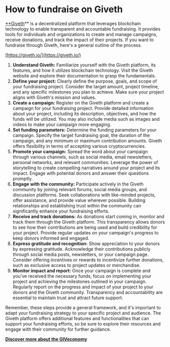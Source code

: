 # How to fundraise on Giveth

[**Giveth](https://giveth.io/)** is a decentralized platform that leverages blockchain technology to enable transparent and accountable fundraising. It provides tools for individuals and organizations to create and manage campaigns, receive donations, and track the impact of their projects. If you want to fundraise through Giveth, here's a general outline of the process.

[https://giveth.io/](https://giveth.io/)

1. **Understand Giveth:** Familiarize yourself with the Giveth platform, its features, and how it utilizes blockchain technology. Visit the Giveth website and explore their documentation to grasp the fundamentals.
2. **Define your project:** Clearly define the purpose, goals, and scope of your fundraising project. Consider the target amount, project timeline, and any specific milestones you plan to achieve. Make sure your project aligns with Giveth's mission and values.
3. **Create a campaign:** Register on the Giveth platform and create a campaign for your fundraising project. Provide detailed information about your project, including its description, objectives, and how the funds will be utilized. You may also include media such as images and videos to make your campaign more engaging.
4. **Set funding parameters:** Determine the funding parameters for your campaign. Specify the target fundraising goal, the duration of the campaign, and any minimum or maximum contribution amounts. Giveth offers flexibility in terms of accepting various cryptocurrencies.
5. **Promote your campaign:** Spread the word about your campaign through various channels, such as social media, email newsletters, personal networks, and relevant communities. Leverage the power of storytelling to create compelling narratives around your project and its impact. Engage with potential donors and answer their questions promptly.
6. **Engage with the community:** Participate actively in the Giveth community by joining relevant forums, social media groups, and discussion platforms. Seek collaborations with like-minded projects, offer assistance, and provide value wherever possible. Building relationships and establishing trust within the community can significantly enhance your fundraising efforts.
7. **Receive and track donations:** As donations start coming in, monitor and track them through the Giveth platform. This transparency allows donors to see how their contributions are being used and build credibility for your project. Provide regular updates on your campaign's progress to keep donors informed and engaged.
8. **Express gratitude and recognition:** Show appreciation to your donors by expressing gratitude. Acknowledge their contributions publicly through social media posts, newsletters, or your campaign page. Consider offering incentives or rewards to incentivize further donations, such as exclusive access to project updates or merchandise.
9. **Monitor impact and report:** Once your campaign is complete and you've received the necessary funds, focus on implementing your project and achieving the milestones outlined in your campaign. Regularly report on the progress and impact of your project to your donors and the Giveth community. Transparency and accountability are essential to maintain trust and attract future support.

Remember, these steps provide a general framework, and it's important to adapt your fundraising strategy to your specific project and audience. The Giveth platform offers additional features and functionalities that can support your fundraising efforts, so be sure to explore their resources and engage with their community for further guidance.

[**Discover more about the GIVeconomy**](https://giveth.io/giveconomy)